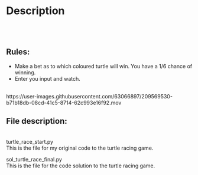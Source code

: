 # Description
</br>
</br>

## Rules:
- Make a bet as to which coloured turtle will win. You have a 1/6 chance of winning.
- Enter you input and watch.
</br>
https://user-images.githubusercontent.com/63066897/209569530-b71b18db-08cd-41c5-8714-62c993e16f92.mov

## File description:
</br>
turtle_race_start.py 
</br>
This is the file for my original code to the turtle racing game.
</br>

sol_turtle_race_final.py
</br>
This is the file for the code solution to the turtle racing game.




